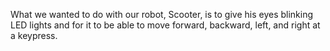 What we wanted to do with our robot, Scooter, is to give his eyes blinking LED lights and for it to be able to move forward, backward, left, and right at a keypress.
